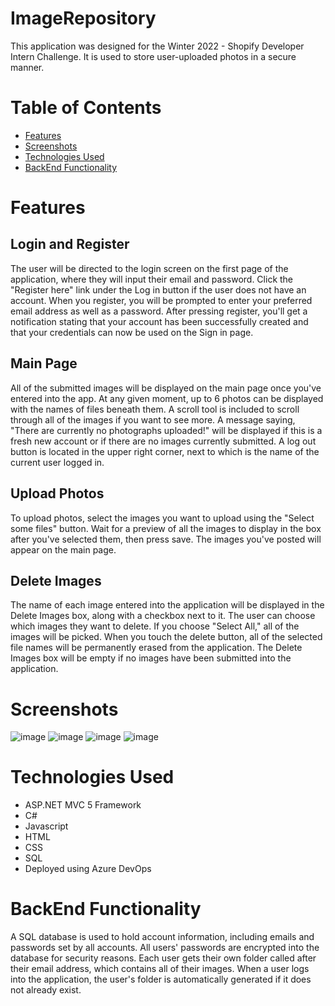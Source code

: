 # ImageRepository
This application was designed for the Winter 2022 - Shopify Developer Intern Challenge. It is used to store user-uploaded photos in a secure manner.

# Table of Contents
* [Features](#features)
* [Screenshots](#screenshots)
* [Technologies Used](#technologies-used)
* [BackEnd Functionality](#backend-functionality)

# Features
## Login and Register
The user will be directed to the login screen on the first page of the application, where they will input their email and password. Click the "Register here" link under the Log in button if the user does not have an account. When you register, you will be prompted to enter your preferred email address as well as a password. After pressing register, you'll get a notification stating that your account has been successfully created and that your credentials can now be used on the Sign in page.

## Main Page
All of the submitted images will be displayed on the main page once you've entered into the app. At any given moment, up to 6 photos can be displayed with the names of files beneath them. A scroll tool is included to scroll through all of the images if you want to see more. A message saying, "There are currently no photographs uploaded!" will be displayed if this is a fresh new account or if there are no images currently submitted. A log out button is located in the upper right corner, next to which is the name of the current user logged in.

## Upload Photos
To upload photos, select the images you want to upload using the "Select some files" button. Wait for a preview of all the images to display in the box after you've selected them, then press save. The images you've posted will appear on the main page.

## Delete Images
The name of each image entered into the application will be displayed in the Delete Images box, along with a checkbox next to it. The user can choose which images they want to delete. If you choose "Select All," all of the images will be picked. When you touch the delete button, all of the selected file names will be permanently erased from the application. The Delete Images box will be empty if no images have been submitted into the application.

# Screenshots
![image](https://user-images.githubusercontent.com/62719168/148697611-0b5cce81-60cb-44b8-b690-846fc0356ebc.png)
![image](https://user-images.githubusercontent.com/62719168/148697630-4f03f2e4-7993-48af-a7e8-15ca2ba0a98c.png)
![image](https://user-images.githubusercontent.com/62719168/148697749-6cc400d1-8645-4d03-aed3-af284c12273a.png)
![image](https://user-images.githubusercontent.com/62719168/148697718-ee628948-5f6c-4d0a-845c-8e8009e485b2.png)



# Technologies Used
- ASP.NET MVC 5 Framework
- C#
- Javascript
- HTML
- CSS
- SQL
- Deployed using Azure DevOps

# BackEnd Functionality
A SQL database is used to hold account information, including emails and passwords set by all accounts. All users' passwords are encrypted into the database for security reasons. Each user gets their own folder called after their email address, which contains all of their images. When a user logs into the application, the user's folder is automatically generated if it does not already exist.
